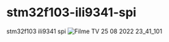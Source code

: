# stm32f103-ili9341-spi
stm32f103 ili9341 spi
![Filme   TV 25 08 2022 23_41_101](https://user-images.githubusercontent.com/31142397/196008084-307df92b-0d4f-4312-ae55-7be0eb2750c6.jpg)
